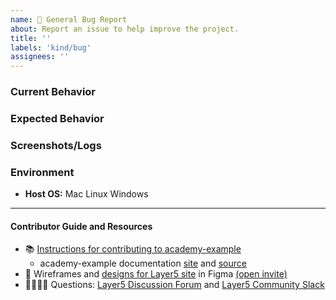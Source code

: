 ```yaml
---
name: 🐛 General Bug Report
about: Report an issue to help improve the project.
title: ''
labels: 'kind/bug'
assignees: ''
---
```

### Current Behavior
<!-- A brief description of the issue. -->

### Expected Behavior
<!-- A brief description of what you expected to happen. -->

### Screenshots/Logs
<!-- Add screenshots, if applicable, to help explain your problem. -->

### Environment

- **Host OS:** Mac Linux Windows

<!-- Optional 
#### To Reproduce
1. Go to '...'
2. Click on '....'
3. Scroll down to '....'
4. See error
-->

---
#### Contributor Guide and Resources
- 📚 [Instructions for contributing to academy-example](https://github.com/layer5io/academy-example/blob/master/CONTRIBUTING.md)
   - academy-example documentation [site](https://docs.layer5.io/cloud/academy/) and [source](https://github.com/layer5io/academy-example/)
- 🎨 Wireframes and [designs for Layer5 site](https://www.figma.com/file/5ZwEkSJwUPitURD59YHMEN/Layer5-Designs) in Figma [(open invite)](https://www.figma.com/team_invite/redeem/qJy1c95qirjgWQODApilR9)
- 🙋🏾🙋🏼 Questions: [Layer5 Discussion Forum](https://discuss.layer5.io) and [Layer5 Community Slack](http://slack.layer5.io)
